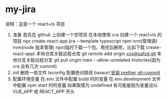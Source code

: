 # my-jira

说明：这是一个 react+ts 项目

1. 准备
   首先在 github 上创建一个空项目
   在本地使用 cra 创建一个 react+ts 的项目 npx create-react-app jira --template typescript
   npm nrm(管理源) nvm(node 版本管理) npx(临时下载一个包，用完后删除，比如下载 create-react-app)
   本地仓库关联远程仓库 git remote add origin xxx@safsd.git
   本地分支关联远程分支 git pull origin main --allow-unrelated-histories(因为 cra 会有几次 commit)
2. init
   删除一些文件
   tsconfig 配置绝对路径 baseurl
   [安装 prettier git-commit](https://www.prettier.cn/docs//install.html)
3. 配置环境变量
   在.env 文件中配置 build 时的变量
   在.env.development 文件中配置 npm start 时的变量
   如果取值为 undefined 有可能是因为变量没以 VUE_APP 或 REACT_APP 开头

